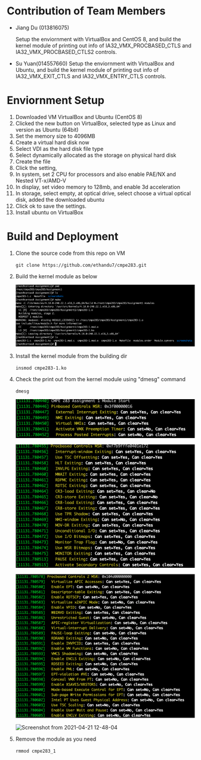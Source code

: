 # Contribution of Team Members
* Jiang Du (013816075)

  Setup the enviornment with VirtualBox and CentOS 8, and build the kernel module of printing out info of IA32_VMX_PROCBASED_CTLS and IA32_VMX_PROCBASED_CTLS2 controls.

* Su Yuan(014557660)
 Setup the enviornment with VirtualBox and Ubuntu, and build the kernel module of printing out info of IA32_VMX_EXIT_CTLS and IA32_VMX_ENTRY_CTLS controls.
 
# Enviornment Setup
1.	Downloaded VM VirtualBox and Ubuntu (CentOS 8)
2.	Clicked the new button on VirtualBox, selected type as Linux and version as Ubuntu (64bit)
3.	Set the memory size to 4096MB
4.	Create a virtual hard disk now
5.	Select VDI as the hard disk file type
6.	Select dynamically allocated as the storage on physical hard disk
7.	Create the file
8.	Click the setting, 
9.	In system, set 2 CPU for processors and also enable PAE/NX and Nested VT-x/AMD-V
10.	In display, set video memory to 128mb, and enable 3d acceleration
11.	In storage, select empty, at optical drive, select choose a virtual optical disk, added the downloaded ubuntu 
12.	Click ok to save the settings. 
13.	Install ubuntu on VirtualBox


# Build and Deployment
1. Clone the source code from this repo on VM

    `git clone https://github.com/ethandu7/cmpe283.git`

2. Build the kernel module as below

    ![Alt](https://github.com/ethandu7/cmpe283/blob/main/Assignment1/screenshots/build.png?raw=true "Build")

4. Install the kernel module from the building dir

    `insmod cmpe283-1.ko`

4. Check the print out from the kernel module using "dmesg" command

    `dmesg`
    
    ![Alt](https://github.com/ethandu7/cmpe283/blob/main/Assignment1/screenshots/Pinbased.png?raw=true "PinBased")
    
    ![Alt](https://github.com/ethandu7/cmpe283/blob/main/Assignment1/screenshots/Procbased.png?raw=true "ProcBased")
    
    ![Alt](https://github.com/ethandu7/cmpe283/blob/main/Assignment1/screenshots/Procbased2.png?raw=true "ProcBased2")
    
    ![Screenshot from 2021-04-21 12-48-04](https://user-images.githubusercontent.com/61606121/115612570-44f05400-a2a0-11eb-8ba7-bb3c9959e806.png)


5. Remove the module as you need

    `rmmod cmpe283_1`
